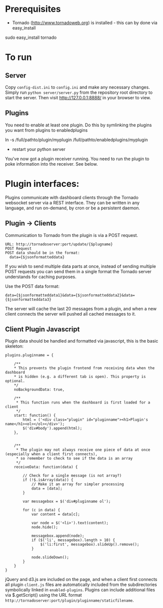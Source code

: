 # Prerequisites

* Tornado (http://www.tornadoweb.org) is installed - this can by done via easy_install

 sudo easy_install tornado

# To run

## Server

Copy ```config-dist.ini``` to ```config.ini``` and make any necessary changes.
Simply run ```python server/server.py``` from the repository root directory to start the server.
Then visit http://127.0.0.1:8888/ in your browser to view.

## Plugins

You need to enable at least one plugin. Do this by symlinking the plugins you want from plugins to enabledplugins

 ln -s /full/pathto/plugin/myplugin /full/pathto/enabledplugins/myplugin

* restart your python server

You've now got a plugin receiver running.  You need to run the plugin to poke information into the receiver.  See below.

# Plugin interfaces:

Plugins communicate with dashboard clients through the Tornado websocket server via a REST interface. They can be written in any language, and run on-demand, by cron or be a persistent daemon.


## Plugin -> Clients

Communication to Tornado from the plugin is via a POST request.

    URL: http://tornadoserver:port/update/{$plugname}
    POST Request
    POST data should be in the format:
      data={$jsonformatteddata}

If you wish to send multiple data parts at once, instead of sending multiple POST requests you can send them in a single format the Tornado server understands for caching purposes.

Use the POST data format:

    data={$jsonformatteddata1}&data={$jsonformatteddata2}&data={$jsonformatteddata3}

The server will cache the last 20 messages from a plugin, and when a new client connects the server will pushed all cached messages to it.


## Client Plugin Javascript

Plugin data should be handled and formatted via javascript, this is the basic skeleton:

    plugins.pluginname = {

        /**
        * This prevents the plugin frontend from receiving data when the dashboard
        * is hidden (e.g. a different tab is open). This property is optional.
        */
        noBackgroundData: true,

        /**
         * This function runs when the dashboard is first loaded for a client
         */
        start: function() {
            html = ('<div class="plugin" id="pluginname"><h1>Plugin's name</h1><ol></ol></div>');
            $('div#body').append(html);
        },


        /**
         * The plugin may not always receive one piece of data at once (especially when a client first connects),
         * so remember to check to see if the data is an array
         */
        receiveData: function(data) {

            // Check for a single message (is not array?)
            if (!$.isArray(data)) {
                // Make it an array for simpler processing
                data = [data];
            }

            var messagebox = $('div#pluginname ol');

            for (c in data) {
                var content = data[c];

                var node = $('<li>').text(content);
                node.hide();

                messagebox.append(node);
                if ($('li', messagebox).length > 10) {
                    $('li:first', messagebox).slideUp().remove();
                }

                node.slideDown();
            }
        }
    }


jQuery and d3.js are included on the page, and when a client first connects all plugin ```client.js``` files are automatically included from the subdirectories symbolically linked in ```enabled-plugins```. Plugins can include additional files via $.getScript() using the URL format ```http://tornadoserver:port/plugin/pluginname/staticfilename```.
